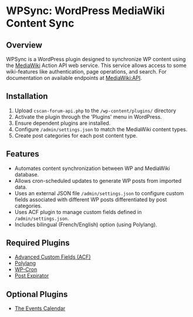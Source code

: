 # WPSync: WordPress MediaWiki Content Sync

## Overview

WPSync is a WordPress plugin designed to synchronize WP content using the [MediaWiki](https://www.mediawiki.org/wiki/MediaWiki) Action API web service.
This service allows access to some wiki-features like authentication, page operations, and search. For documentation on available
endpoints at [MediaWiki:API](https://www.mediawiki.org/wiki/API:Main_page).

## Installation

1.  Upload `cscan-forum-api.php` to the `/wp-content/plugins/` directory
2.  Activate the plugin through the 'Plugins' menu in WordPress.
3.  Ensure dependent plugins are installed.
4.  Configure `/admin/settings.json` to match the MediaWiki content types.
5.  Create post categories for each post content type.


## Features

- Automates content synchronization between WP and MediaWiki database.
- Allows cron-scheduled updates to generate WP posts from imported data.
- Uses an external JSON file `/admin/settings.json` to configure custom fields associated with different WP posts differentiated by post categories.
- Uses ACF plugin to manage custom fields defined in `/admin/settings.json`.
- Includes bilingual (French/English) option (using Polylang).

## Required Plugins

- [Advanced Custom Fields (ACF)](https://www.advancedcustomfields.com/)
- [Polylang](https://polylang.pro/)
- [WP-Cron](https://developer.wordpress.org/plugins/cron/)
- [Post Expirator](https://en-ca.wordpress.org/plugins/post-expirator/)

## Optional Plugins

- [The Events Calendar](https://theeventscalendar.com)

